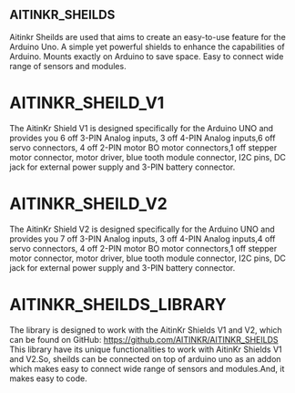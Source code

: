 ## AITINKR_SHEILDS
Aitinkr Sheilds are used that aims to create an easy-to-use feature for the Arduino Uno.
A simple yet powerful shields to enhance the capabilities of Arduino. Mounts exactly on Arduino to save space. Easy to connect wide range of sensors and modules.
# AITINKR_SHEILD_V1
The AitinKr Shield V1 is designed specifically for the Arduino UNO and provides you 6 off 3-PIN Analog inputs, 3 off 4-PIN Analog inputs,6 off servo connectors, 4 off 2-PIN motor BO motor connectors,1 off stepper motor connector, motor driver, blue tooth module connector, I2C pins, DC jack for external power supply and 3-PIN battery connector.
# AITINKR_SHEILD_V2
The AitinKr Shield V2 is designed specifically for the Arduino UNO and provides you 7 off 3-PIN Analog inputs, 3 off 4-PIN Analog inputs,4 off servo connectors, 4 off 2-PIN motor BO motor connectors,1 off stepper motor connector, motor driver, blue tooth module connector, I2C pins, DC jack for external power supply and 3-PIN battery connector.
# AITINKR_SHEILDS_LIBRARY
The library is designed to work with the AitinKr Shields V1 and V2, which can be found on GitHub: https://github.com/AITINKR/AITINKR_SHEILDS
This library have its unique functionalities to work with AitinKr Shields V1 and V2.So, sheilds can be connected on top of arduino uno as an addon which makes easy to connect wide range of sensors and modules.And, it makes easy to code.
 
